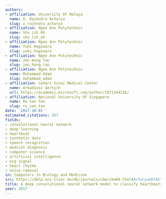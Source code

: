 ```yaml
---
authors:
- affiliation: University Of Malaya
  name: U. Rajendra Acharya
  slug: u_rajendra_acharya
- affiliation: Ngee Ann Polytechnic
  name: Shu Lih Oh
  slug: shu_lih_oh
- affiliation: Ngee Ann Polytechnic
  name: Yuki Hagiwara
  slug: yuki_hagiwara
- affiliation: Ngee Ann Polytechnic
  name: Jen Hong Tan
  slug: jen_hong_tan
- affiliation: Ngee Ann Polytechnic
  name: Muhammad Adam
  slug: muhammad_adam
- affiliation: Cedars Sinai Medical Center
  name: Arkadiusz Gertych
  url: https://academic.microsoft.com/author/1971344216/
- affiliation: National University Of Singapore
  name: Ru San Tan
  slug: ru_san_tan
date: '2017-10-01'
estimated_citations: 357
fields:
- convolutional neural network
- deep learning
- heartbeat
- synthetic data
- speech recognition
- medical diagnosis
- computer science
- artificial intelligence
- ecg signal
- heart rhythm
- noise removal
in: Computers in Biology and Medicine
src: https://dblp.uni-trier.de/db/journals/cbm/cbm89.html#AcharyaOHTAGT17
title: A deep convolutional neural network model to classify heartbeats
year: 2017
---
```

